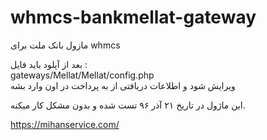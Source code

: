 # whmcs-bankmellat-gateway
مازول بانک ملت برای whmcs


بعد از آپلود باید فایل : <br>
gateways/Mellat/Mellat/config.php<br>
ویرایش شود و اطلاعات دریافتی از به پرداخت در اون وارد بشه

این ماژول در تاریخ ۲۱ آذر ۹۶ تست شده و بدون مشکل کار میکنه.

https://mihanservice.com/
